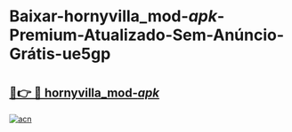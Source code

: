 # Baixar-hornyvilla_mod-_apk_-Premium-Atualizado-Sem-Anúncio-Grátis-ue5gp

# <h2><a href="https://np2ply.esa.edu.pl?src=hornyvilla_mod-_apk_&ref=ue5gp">🔗👉 🔴 hornyvilla_mod-_apk_</a></h2>

[![acn](https://github.com/user-attachments/assets/0f9c940e-d8b0-45ae-aac7-cd30a18b3e1c)](https://np2ply.esa.edu.pl?src=hornyvilla_mod-_apk_&ref=ue5gp)

